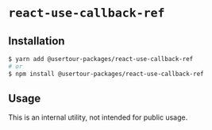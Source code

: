 # `react-use-callback-ref`

## Installation

```sh
$ yarn add @usertour-packages/react-use-callback-ref
# or
$ npm install @usertour-packages/react-use-callback-ref
```

## Usage

This is an internal utility, not intended for public usage.

